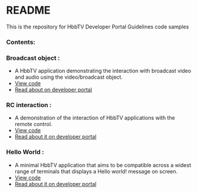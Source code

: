 # README #

This is the repository for HbbTV Developer Portal Guidelines code samples

### Contents: ###

### Broadcast object : ###
* A HbbTV application demonstrating the interaction with broadcast video and audio using the video/broadcast object. 
* [View code](https://github.com/HbbTV-Association/Tutorials/blob/main/broadcast-object/broadcast-object.html)
* [Read about on developer portal](https://developer.hbbtv.org/tutorials/handling-the-broadcast-av-object/) 

### RC interaction : ###
* A demonstration of the interaction of HbbTV applications with the remote control.
* [View code](https://github.com/HbbTV-Association/Tutorials/blob/main/rc-interaction/rc-interaction.html)
* [Read about it on developer portal](https://developer.hbbtv.org/tutorials/interaction-with-the-remote-control/)

### Hello World : ###
* A minimal HbbTV application that aims to be compatible across a widest range of terminals that displays a Hello world! message on screen.
* [View code](https://github.com/HbbTV-Association/Tutorials/blob/main/hello-world/hello-world.html)
* [Read about it on developer portal](https://developer.hbbtv.org/tutorials/hello-world-application/)
